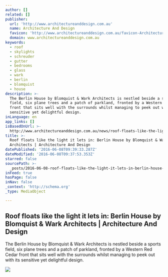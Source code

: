 ```yaml
---
author: []
related: []
publisher:
  url: 'http://www.architectureanddesign.com.au'
  name: Architecture And Design
  favicon: 'http://www.architectureanddesign.com.au/favicon-ArchitectureAndDesign.ico'
  domain: www.architectureanddesign.com.au
keywords:
  - roof
  - skylights
  - schreuder
  - gutter
  - bedrooms
  - glass
  - wark
  - berlin
  - blomquist
  - house
description: >-
  The Berlin House by Blomquist & Wark Architects is nestled beside a sports
  field, six plane trees and a patch of parkland, fronted by a Western Red Cedar
  front that sits well with the surrounds whilst managing to peek out with its
  sensitive yet delightful design.
inLanguage: en
app_links: []
isBasedOnUrl: >-
  http://www.architectureanddesign.com.au/news/roof-floats-like-the-light-it-lets-in-berlin-house?utm_source=Cirrus+Media+Newsletters&utm_campaign=bccc73139b-Architecture+and+Design+Newsletter+-+201403121023&utm_medium=email&utm_term=0_fe913f1856-bccc73139b-58826505
title: >-
  Roof floats like the light it lets in: Berlin House by Blomquist & Wark
  Architects | Architecture And Design
datePublished: '2016-06-08T09:39:33.287Z'
dateModified: '2016-06-08T09:37:53.353Z'
starred: false
sourcePath: >-
  _posts/2016-06-08-roof-floats-like-the-light-it-lets-in-berlin-house-by-blomq.md
inFeed: true
hasPage: false
inNav: false
_context: 'http://schema.org'
_type: MediaObject

---
```

<article style=""><h1>Roof floats like the light it lets in: Berlin House by Blomquist &amp; Wark Architects | Architecture And Design</h1><p>The Berlin House by Blomquist &amp; Wark Architects is nestled beside a sports field, six plane trees and a patch of parkland, fronted by a Western Red Cedar front that sits well with the surrounds whilst managing to peek out with its sensitive yet delightful design.</p><img src="http://www.architectureanddesign.com.au/getmedia/5772da49-bcb6-473e-a749-710098c66f80/140312_Berlin2.aspx" /></article>